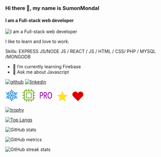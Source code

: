 ### Hi there 👋, my name is SumonMondal
#### I am a Full-stack web developer
![I am a Full-stack web developer](https://scontent.fdac3-1.fna.fbcdn.net/v/t39.30808-6/271206606_4888222254632428_6272057443151387005_n.jpg?_nc_cat=102&ccb=1-5&_nc_sid=174925&_nc_eui2=AeGD0o3Zm64Lr6DLtUI-7uCEu5NntaJweqq7k2e1onB6qq6UqulpD9NGctdClZeoJw3iVmeZnjuRDE2n0ckdc04M&_nc_ohc=07IHJYENLQkAX8H9VO4&_nc_zt=23&_nc_ht=scontent.fdac3-1.fna&oh=00_AT8Y5ygXHrEPEra1JS1-7dntgQScC3kUqpA1b4DTeddCiQ&oe=624EED74)

I like to learn and love to work.

Skills: EXPRESS JS/NODE JS / REACT / JS / HTML / CSS/ PHP / MYSQL /MONGODB

- 🌱 I’m currently learning Firebase 
- 💬 Ask me about Javascript 


[<img src='https://cdn.jsdelivr.net/npm/simple-icons@3.0.1/icons/github.svg' alt='github' height='40'>](https://github.com/sumonmondalgithub)  [<img src='https://cdn.jsdelivr.net/npm/simple-icons@3.0.1/icons/linkedin.svg' alt='linkedin' height='40'>](https://www.linkedin.com/in/https://www.linkedin.com/in/sumon-mondal-430695234//)  

<a href='https://archiveprogram.github.com/'><img src='https://raw.githubusercontent.com/acervenky/animated-github-badges/master/assets/acbadge.gif' width='40' height='40'></a> <a href='https://docs.github.com/en/developers'><img src='https://raw.githubusercontent.com/acervenky/animated-github-badges/master/assets/devbadge.gif' width='40' height='40'></a> <a href='https://github.com/pricing'><img src='https://raw.githubusercontent.com/acervenky/animated-github-badges/master/assets/pro.gif' width='40' height='40'></a> <a href='https://stars.github.com/'><img src='https://raw.githubusercontent.com/acervenky/animated-github-badges/master/assets/starbadge.gif' width='35' height='35'></a> <a href='https://docs.github.com/en/github/supporting-the-open-source-community-with-github-sponsors'><img src='https://raw.githubusercontent.com/acervenky/animated-github-badges/master/assets/sponsorbadge.gif' width='35' height='35'></a> 

[![trophy](https://github-profile-trophy.vercel.app/?username=sumonmondalgithub)](https://github.com/ryo-ma/github-profile-trophy)

[![Top Langs](https://github-readme-stats.vercel.app/api/top-langs/?username=sumonmondalgithub)](https://github.com/anuraghazra/github-readme-stats)

![GitHub stats](https://github-readme-stats.vercel.app/api?username=sumonmondalgithub&show_icons=true)  

![GitHub metrics](https://metrics.lecoq.io/sumonmondalgithub)  

![GitHub streak stats](https://github-readme-streak-stats.herokuapp.com/?user=sumonmondalgithub)  

